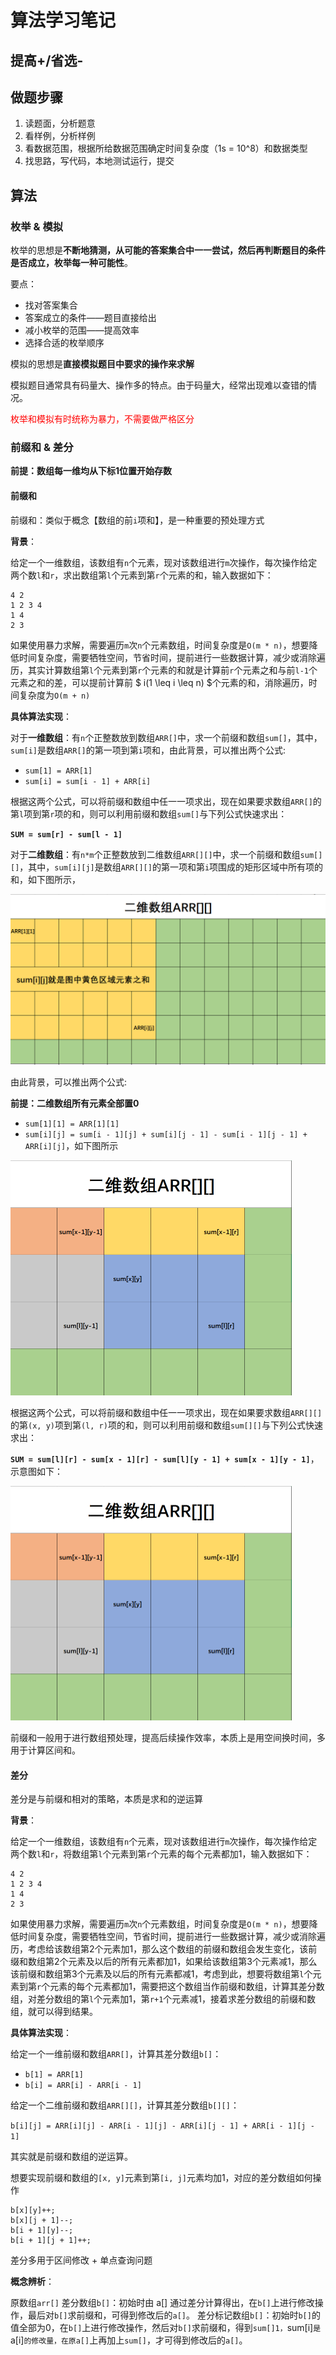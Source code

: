 # 算法学习笔记

## 提高+/省选-

## 做题步骤

1. 读题面，分析题意
2. 看样例，分析样例
3. 看数据范围，根据所给数据范围确定时间复杂度（1s = 10^8）和数据类型
4. 找思路，写代码，本地测试运行，提交

## 算法

### 枚举 & 模拟

枚举的思想是**不断地猜测，从可能的答案集合中一一尝试，然后再判断题目的条件是否成立，枚举每一种可能性**。

要点：

- 找对答案集合
- 答案成立的条件——题目直接给出
- 减小枚举的范围——提高效率
- 选择合适的枚举顺序

模拟的思想是**直接模拟题目中要求的操作来求解**

模拟题目通常具有码量大、操作多的特点。由于码量大，经常出现难以查错的情况。

<span style='color:red'>枚举和模拟有时统称为暴力，不需要做严格区分</span>

### 前缀和 & 差分

**前提：数组每一维均从下标1位置开始存数**

#### 前缀和

前缀和：类似于概念【数组的前`i`项和】，是一种重要的预处理方式

**背景**：

给定一个一维数组，该数组有`n`个元素，现对该数组进行`m`次操作，每次操作给定两个数`l`和`r`，求出数组第`l`个元素到第`r`个元素的和，输入数据如下：

```
4 2
1 2 3 4
1 4
2 3
```

如果使用暴力求解，需要遍历`m`次`n`个元素数组，时间复杂度是`O(m * n)`，想要降低时间复杂度，需要牺牲空间，节省时间，提前进行一些数据计算，减少或消除遍历，其实计算数组第`l`个元素到第`r`个元素的和就是计算前`r`个元素之和与前`l-1`个元素之和的差，可以提前计算前 $ i(1 \leq i \leq n) $个元素的和，消除遍历，时间复杂度为`O(m + n)`

**具体算法实现**：

对于**一维数组**：有`n`个正整数放到数组`ARR[]`中，求一个前缀和数组`sum[]`，其中，`sum[i]`是数组`ARR[]`的第一项到第`i`项和，由此背景，可以推出两个公式:

- `sum[1] = ARR[1]`
- `sum[i] = sum[i - 1] + ARR[i]`

根据这两个公式，可以将前缀和数组中任一一项求出，现在如果要求数组`ARR[]`的第`l`项到第`r`项的和，则可以利用前缀和数组`sum[]`与下列公式快速求出：

**`SUM = sum[r] - sum[l - 1]`**

对于**二维数组**：有`n*m`个正整数放到二维数组`ARR[][]`中，求一个前缀和数组`sum[][]`，其中，`sum[i][j]`是数组`ARR[][]`的第一项和第`i`项围成的矩形区域中所有项的和，如下图所示，

<img src=".\images\前缀和sum[i][j]示意图.png" alt="前缀和sum[i][j]示意图" style="zoom: 50%;" />

由此背景，可以推出两个公式:

**前提：二维数组所有元素全部置0**

- `sum[1][1] = ARR[1][1]`
- `sum[i][j] = sum[i - 1][j] + sum[i][j - 1] - sum[i - 1][j - 1] + ARR[i][j]`，如下图所示

<img src=".\images\前缀和sum计算公式示意图.png" alt="前缀和计算公式示意图" style="zoom:50%;" />

根据这两个公式，可以将前缀和数组中任一一项求出，现在如果要求数组`ARR[][]`的第`(x, y)`项到第`(l, r)`项的和，则可以利用前缀和数组`sum[][]`与下列公式快速求出：

**`SUM = sum[l][r] - sum[x - 1][r] - sum[l][y - 1] + sum[x - 1][y - 1]`**，示意图如下：

<img src=".\images\前缀和SUM计算公式示意图.png" style="zoom:50%;" />

前缀和一般用于进行数组预处理，提高后续操作效率，本质上是用空间换时间，多用于计算区间和。

#### 差分

差分是与前缀和相对的策略，本质是求和的逆运算

**背景**：

给定一个一维数组，该数组有`n`个元素，现对该数组进行`m`次操作，每次操作给定两个数`l`和`r`，将数组第`l`个元素到第`r`个元素的每个元素都加1，输入数据如下：

```
4 2
1 2 3 4
1 4
2 3
```

如果使用暴力求解，需要遍历`m`次`n`个元素数组，时间复杂度是`O(m * n)`，想要降低时间复杂度，需要牺牲空间，节省时间，提前进行一些数据计算，减少或消除遍历，考虑给该数组第2个元素加1，那么这个数组的前缀和数组会发生变化，该前缀和数组第2个元素及以后的所有元素都加1，如果给该数组第3个元素减1，那么该前缀和数组第3个元素及以后的所有元素都减1，考虑到此，想要将数组第`l`个元素到第`r`个元素的每个元素都加1，需要把这个数组当作前缀和数组，计算其差分数组，对差分数组的第`l`个元素加1，第`r+1`个元素减1，接着求差分数组的前缀和数组，就可以得到结果。

**具体算法实现**：

给定一个一维前缀和数组`ARR[]`，计算其差分数组`b[]`：

- `b[1] = ARR[1]`
- `b[i] = ARR[i] - ARR[i - 1]`

给定一个二维前缀和数组`ARR[][]`，计算其差分数组`b[][]`：

`b[i][j] = ARR[i][j] - ARR[i - 1][j] - ARR[i][j - 1] + ARR[i - 1][j - 1]`

其实就是前缀和数组的逆运算。

想要实现前缀和数组的`[x, y]`元素到第`[i, j]`元素均加1，对应的差分数组如何操作

```
b[x][y]++;
b[x][j + 1]--;
b[i + 1][y]--;
b[i + 1][j + 1]++;
```

差分多用于区间修改 + 单点查询问题

**概念辨析**：

原数组`arr[]`
差分数组`b[]`：初始时由 a[] 通过差分计算得出，在`b[]`上进行修改操作，最后对`b[]`求前缀和，可得到修改后的`a[]`。
差分标记数组`b[]`：初始时`b[]`的值全部为0，在`b[]`上进行修改操作，然后对`b[]`求前缀和，得到`sum[]1，`sum[i]`是`a[i]`的修改量，在原a[]`上再加上`sum[]`，才可得到修改后的`a[]`。

